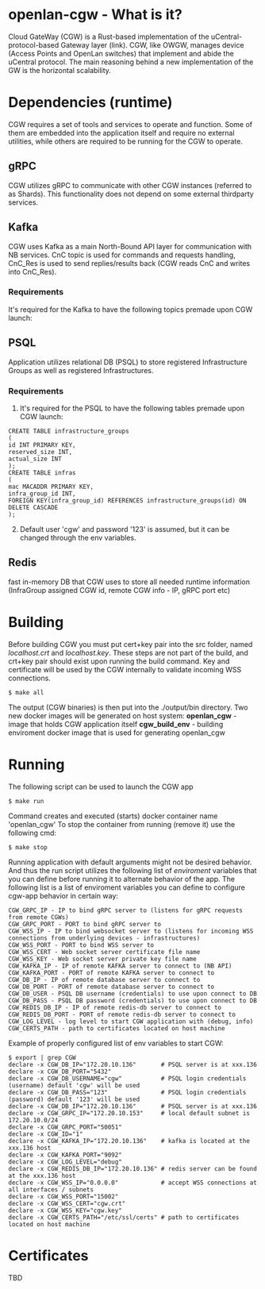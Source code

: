 # openlan-cgw - What is it?
Cloud GateWay (CGW) is a Rust-based implementation of the uCentral-protocol-based Gateway layer (link).
CGW, like OWGW, manages device (Access Points and OpenLan switches) that implement and abide the uCentral protocol.
The main reasoning behind a new implementation of the GW is the horizontal scalability.
# Dependencies (runtime)
CGW requires a set of tools and services to operate and function. Some of them are embedded into the application itself and require no external utilities,
while others are required to be running for the CGW to operate.
## gRPC
CGW utilizes gRPC to communicate with other CGW instances (referred to as Shards). This functionality does not depend on some external thirdparty services.
## Kafka
CGW uses Kafka as a main North-Bound API layer for communication with NB services. CnC topic is used for commands and requests handling, CnC_Res is used to send replies/results back (CGW reads CnC and writes into CnC_Res).
### Requirements
It's required for the Kafka to have the following topics premade upon CGW launch:
## PSQL
Application utilizes relational DB (PSQL) to store registered Infrastructure Groups as well as registered Infrastructures.
### Requirements
1. It's required for the PSQL to have the following tables premade upon CGW launch:
```
CREATE TABLE infrastructure_groups
(
id INT PRIMARY KEY,
reserved_size INT,
actual_size INT
);
CREATE TABLE infras
(
mac MACADDR PRIMARY KEY,
infra_group_id INT,
FOREIGN KEY(infra_group_id) REFERENCES infrastructure_groups(id) ON DELETE CASCADE
);
```
2. Default user 'cgw' and password '123' is assumed, but it can be changed through the env variables.
## Redis
fast in-memory DB that CGW uses to store all needed runtime information (InfraGroup assigned CGW id, remote CGW info - IP, gRPC port etc)
# Building
Before building CGW you must put cert+key pair into the src folder, named *localhost.crt* and *localhost.key*.
These steps are not part of the build, and crt+key pair should exist upon running the build command.
Key and certificate will be used by the CGW internally to validate incoming WSS connections.
```console
$ make all
```
The output (CGW binaries) is then put into the ./output/bin directory.
Two new docker images will be generated on host system:
**openlan_cgw** - image that holds CGW application itself
**cgw_build_env** - building enviroment docker image that is used for generating openlan_cgw
# Running
The following script can be used to launch the CGW app
```console
$ make run
```
Command creates and executed (starts) docker container name 'openlan_cgw'
To stop the container from running (remove it) use the following cmd:
```console
$ make stop
```
Running application with default arguments might not be desired behavior.
And thus the run script utilizes the following list of *enviroment* variables that you can define before running it to alternate behavior of the app.
The following list is a list of enviroment variables you can define to configure cgw-app behavior in certain way:
```
CGW_GRPC_IP - IP to bind gRPC server to (listens for gRPC requests from remote CGWs)
CGW_GRPC_PORT - PORT to bind gRPC server to
CGW_WSS_IP - IP to bind websocket server to (listens for incoming WSS connections from underlying devices - infrastructures)
CGW_WSS_PORT - PORT to bind WSS server to
CGW_WSS_CERT - Web socket server certificate file name
CGW_WSS_KEY - Web socket server private key file name
CGW_KAFKA_IP - IP of remote KAFKA server to connect to (NB API)
CGW_KAFKA_PORT - PORT of remote KAFKA server to connect to
CGW_DB_IP - IP of remote database server to connect to
CGW_DB_PORT - PORT of remote database server to connect to
CGW_DB_USER - PSQL DB username (credentials) to use upon connect to DB
CGW_DB_PASS - PSQL DB password (credentials) to use upon connect to DB
CGW_REDIS_DB_IP - IP of remote redis-db server to connect to
CGW_REDIS_DB_PORT - PORT of remote redis-db server to connect to
CGW_LOG_LEVEL - log level to start CGW application with (debug, info)
CGW_CERTS_PATH - path to certificates located on host machine
```

Example of properly configured list of env variables to start CGW:
```console
$ export | grep CGW
declare -x CGW_DB_IP="172.20.10.136"       # PSQL server is at xxx.136
declare -x CGW_DB_PORT="5432"
declare -x CGW_DB_USERNAME="cgw"           # PSQL login credentials (username) default 'cgw' will be used
declare -x CGW_DB_PASS="123"               # PSQL login credentials (password) default '123' will be used
declare -x CGW_DB_IP="172.20.10.136"       # PSQL server is at xxx.136
declare -x CGW_GRPC_IP="172.20.10.153"     # local default subnet is 172.20.10.0/24
declare -x CGW_GRPC_PORT="50051"
declare -x CGW_ID="1"
declare -x CGW_KAFKA_IP="172.20.10.136"    # kafka is located at the xxx.136 host
declare -x CGW_KAFKA_PORT="9092"
declare -x CGW_LOG_LEVEL="debug"
declare -x CGW_REDIS_DB_IP="172.20.10.136" # redis server can be found at the xxx.136 host
declare -x CGW_WSS_IP="0.0.0.0"            # accept WSS connections at all interfaces / subnets
declare -x CGW_WSS_PORT="15002"
declare -x CGW_WSS_CERT="cgw.crt"
declare -x CGW_WSS_KEY="cgw.key"
declare -x CGW_CERTS_PATH="/etc/ssl/certs" # path to certificates located on host machine
```
# Certificates
TBD
